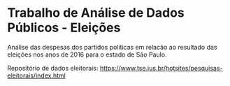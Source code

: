# Trabalho de Análise de Dados Públicos - Eleições

Análise das despesas dos partidos politicas em relacão ao resultado das eleições nos anos de 2016 para o estado de São Paulo.

Repositório de dados eleitorais: https://www.tse.jus.br/hotsites/pesquisas-eleitorais/index.html
